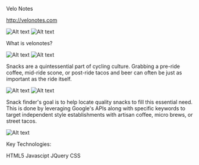 Velo Notes

http://velonotes.com

![Alt text](./readme-images/landing_page.png "Screen Shots")
![Alt text](./readme-images/gallery_page.png "Screen Shots")

What is velonotes?

![Alt text](./readme-images/add_bike_page.png "Screen Shots")
![Alt text](./readme-images/bike_detail_page.png "Screen Shots")


Snacks are a quintessential part of cycling culture. Grabbing a pre-ride coffee, mid-ride scone, or post-ride tacos and beer can often be just as important as the ride itself. 

![Alt text](./readme-images/add_position_page.png "Screen Shots")
![Alt text](./readme-images/add_note_page.png "Screen Shots")

Snack finder's goal is to help locate quality snacks to fill this essential need. This is done by leveraging Google's APIs along with specific keywords to target independent style establishments with artisan coffee, micro brews, or street tacos.

![Alt text](./readme-images/grid_page.png "Screen Shots")

Key Technologies:

HTML5
Javascipt
JQuery
CSS
